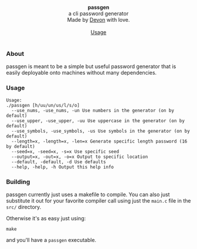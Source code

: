 <div id="header">
    <p align="center">
      <b>passgen</b><br>
  	  <span font-size="16px">a cli password generator</span><br>
      <span font-size="12px">Made by <a href="http://tek256.com">Devon</a> with love.</span><br><br>
      <span><a href="#usage">Usage</a></span><br><br>
    </p>
</div>

### About
passgen is meant to be a simple but useful password generator that is easily deployable onto machines without many dependencies.

### Usage

```
Usage:
./passgen [h/uu/un/us/l/s/o]
  --use_nums, -use_nums, -un Use numbers in the generator (on by default)
  --use_upper, -use_upper, -uu Use uppercase in the generator (on by default)
  --use_symbols, -use_symbols, -us Use symbols in the generator (on by default)
  --length=x, -length=x, -len=x Generate specific length password (16 by default)
  --seed=x, -seed=x, -s=x Use specific seed
  --output=x, -out=x, -o=x Output to specific location
  --default, -default, -d Use defaults 
  --help, -help, -h Output this help info
```

### Building
passgen currently just uses a makefile to compile. You can also just substitute it out for your favorite compiler call using just the `main.c` file in the `src/` directory. 

Otherwise it's as easy just using: 
```
make
``` 

and you'll have a `passgen` executable.


